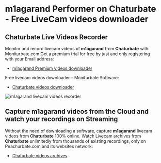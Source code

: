 # m1agarand Performer on Chaturbate - Free LiveCam videos downloader

## Chaturbate Live Videos Recorder

Monitor and record livecam videos of **m1agarand** from **Chaturbate** with Moniturbate.com
Get a premium trial for free by just and only registering with your Email address:
* [m1agarand Premium videos downloader](https://moniturbate.com/request-demo-licence-key.html)

Free livecam videos downloader - Moniturbate Software:
* [Chaturbate videos downloader](https://moniturbate.com/moniturbate-download-software.html)

![m1agarand livecam videos recorder](https://peachurnet.com/templates/moniturbate-software.png)


## Capture m1agarand videos from the Cloud and watch your recordings on Streaming

Without the need of downloading a software, capture **m1agarand** livecam videos from **Chaturbate** 100% online.
Watch Livecam archives from **Chaturbate** unlimitedly from thousands of existing recordings, only on Peachurbate.com and its websites network:
* [Chaturbate videos archives](https://peachurnet.com/)